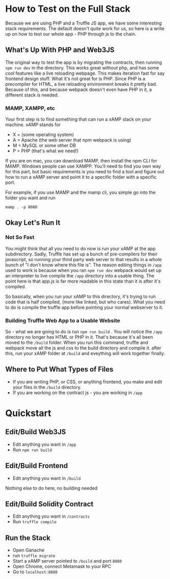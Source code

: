# How to Test on the Full Stack

Because we are using PHP and a Truffle JS app, we have some interesting stack requirements. The default doesn't quite work for us, so here is a write up on how to test our whole app - PHP through js to the chain.

## What's Up With PHP and Web3JS

The original way to test the app is by migrating the contracts, then running `npm run dev` in the directory. This works great without php, and has some cool features like a live reloading webpage. This makes iteration fast for say frontend design stuff. What it's not great for is PHP. Since PHP is a precompiler for HTML, a live reloading environment breaks it pretty bad. Because of this, and because webpack doesn't even have PHP in it, a different stack is needed.

### MAMP, XAMPP, etc

Your first step is to find something that can run a xAMP stack on your machine. xAMP stands for 
* X = (some operating system)
* A = Apache (the web server that npm webpack is using)
* M = MySQL or some other DB
* P = PHP (that's what we need!)

If you are on mac, you can download MAMP, then install the npm CLI for MAMP. Windows people can use XAMPP. You'll need to find you own way for this part, but basic requirements is you need to find a tool and figure out how to run a xAMP server and point it to a specific folder with a specific port.

For example, if you use MAMP and the mamp cli, you simple go into the folder you want and run

`mamp . -p 8080`

## Okay Let's Run It

### Not So Fast

You might think that all you need to do now is run your xAMP at the app subdirectory. Sadly, Truffle has set up a bunch of pre-compilers for their javascript, so running your third party web server to that results in a whole bunch of "I don't know where this file is". The reason editing things in `/app` used to work is because when you ran `npm run dev` webpack would set up an interpreter to live compile the `/app` directory into a usable thing. The point here is that app.js is far more readable in this state than it is after it's compiled. 

So basically, when you run your xAMP to this directory, it's trying to run code that is half compiled, (more like linked, but who cares). What you need to do is compile the truffle app before pointing your normal webserver to it.

### Building Truffle Web App to a Usable Website

So - what we are going to do is run `npm run build` . You will notice the `/app` directory no longer has HTML or PHP in it. That's because it's all been moved to the `/build` folder. When you run this command, truffle and webpack move all the js and css to the build directory and compile it. after this, run your xAMP folder at `/build` and eveything will work together finally.

##  Where to Put What Types of Files

* If you are writing PHP, or CSS, or anything frontend, you make and edit your files in the `/build` directory. 
* If you are working on the contract js - you are working in `/app`

# Quickstart

## Edit/Build Web3JS

* Edit anything you want in `/app`
* Run `npm run build`

## Edit/Build Frontend

* Edit anything you want in `/build`

Nothing else to do here, no building needed

## Edit/Build Solidity Contract

* Edit anything you want in `/contracts`
* Run `truffle compile`

## Run the Stack

* Open Ganache
* run `truffle migrate`
* Start a xAMP server pointed to `/build` and port `8080`
* Open Chrome, connect Metamask to your RPC
* Go to `localhost:8080`